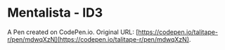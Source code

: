 # Mentalista - ID3

A Pen created on CodePen.io. Original URL: [https://codepen.io/talitape-r/pen/mdwqXzN](https://codepen.io/talitape-r/pen/mdwqXzN).


